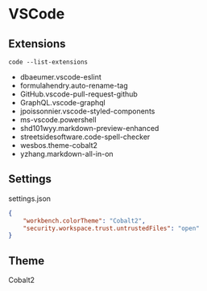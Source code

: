 # VSCode

## Extensions

`code --list-extensions`

- dbaeumer.vscode-eslint
- formulahendry.auto-rename-tag
- GitHub.vscode-pull-request-github
- GraphQL.vscode-graphql
- jpoissonnier.vscode-styled-components
- ms-vscode.powershell
- shd101wyy.markdown-preview-enhanced
- streetsidesoftware.code-spell-checker
- wesbos.theme-cobalt2
- yzhang.markdown-all-in-on

## Settings

settings.json

``` JSON
{
    "workbench.colorTheme": "Cobalt2",
    "security.workspace.trust.untrustedFiles": "open"
}
```

## Theme

Cobalt2